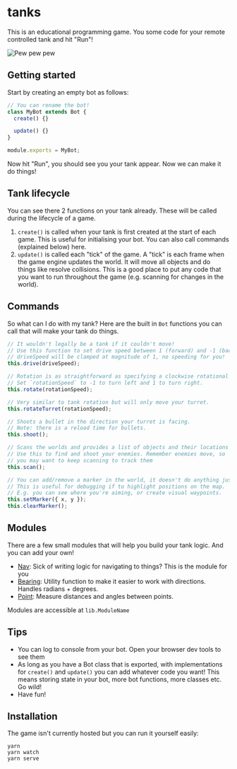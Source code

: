 # tanks

This is an educational programming game. You some code for your remote controlled tank and hit "Run"!

![Pew pew pew](https://i.gyazo.com/7a11abe1fd41402aa2ceb3d2f87ef6b4.gif)

## Getting started

Start by creating an empty bot as follows:

```js
// You can rename the bot!
class MyBot extends Bot {
  create() {}

  update() {}
}

module.exports = MyBot;
```

Now hit "Run", you should see you your tank appear. Now we can make it do things!

## Tank lifecycle

You can see there 2 functions on your tank already. These will be called during the lifecycle of a game.

1. `create()` is called when your tank is first created at the start of each game. This is useful for initialising your bot. You can also call commands (explained below) here.
2. `update()` is called each "tick" of the game. A "tick" is each frame when the game engine updates the world. It will move all objects and do things like resolve collisions. This is a good place to put any code that you want to run throughout the game (e.g. scanning for changes in the world).

## Commands

So what can I do with my tank? Here are the built in `Bot` functions you can call that will make your tank do things.

```js
// It wouldn't legally be a tank if it couldn't move!
// Use this function to set drive speed between 1 (forward) and -1 (backwards)
// driveSpeed will be clamped at magnitude of 1, no speeding for you!
this.drive(driveSpeed);

// Rotation is as straightforward as specifying a clockwise rotational speed.
// Set `rotationSpeed` to -1 to turn left and 1 to turn right.
this.rotate(rotationSpeed);

// Very similar to tank rotation but will only move your turret.
this.rotateTurret(rotationSpeed);

// Shoots a bullet in the direction your turret is facing.
// Note: there is a reload time for bullets.
this.shoot();

// Scans the worlds and provides a list of objects and their locations
// Use this to find and shoot your enemies. Remember enemies move, so
// you may want to keep scanning to track them
this.scan();

// You can add/remove a marker in the world, it doesn't do anything just looks cool.
// This is useful for debugging if to highlight positions on the map.
// E.g. you can see where you're aiming, or create visual waypoints.
this.setMarker({ x, y });
this.clearMarker();
```

## Modules

There are a few small modules that will help you build your tank logic. And you can add your own!

- [Nav](src/util/nav.js): Sick of writing logic for navigating to things? This is the module for you
- [Bearing](src/util/bearing.js): Utility function to make it easier to work with directions. Handles radians + degrees.
- [Point](src/util/point.js): Measure distances and angles between points.

Modules are accessible at `lib.ModuleName`

## Tips

- You can log to console from your bot. Open your browser dev tools to see them
- As long as you have a Bot class that is exported, with implementations for `create()` and `update()` you can add whatever code you want! This means storing state in your bot, more bot functions, more classes etc. Go wild!
- Have fun!

## Installation

The game isn't currently hosted but you can run it yourself easily:

```
yarn
yarn watch
yarn serve
```
